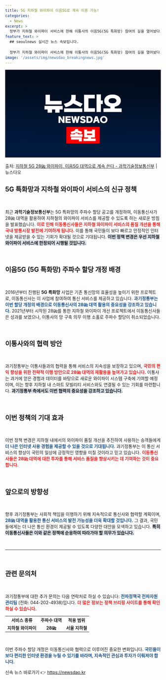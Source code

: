 ```yaml
---
title: 5G 지하철 와이파이 이음5G로 계속 이용 가능!
categories:
  - News
excerpt: >
  정부가 지하철 와이파이 서비스에 한해 이통사의 이음5G(5G 특화망) 참여의 길을 열어놨다. 과학기술정보통신…
feature_text: >
  ## seoulnews 실시간 뉴스 속보입니다.

  정부가 지하철 와이파이 서비스에 한해 이통사의 이음5G(5G 특화망) 참여의 길을 열어놨다. 과학기술정보통신…
image: '/assets/img/newsdao_breakingnews.jpg'
---
```


![뉴스다오 속보](/assets/img/newsdao_breakingnews.jpg)

<p>출처: <a href="https://newsdao.kr/2672" rel="dofollow">지하철 5G 28㎓ 와이파이, 이음5G 대역으로 계속 쓴다 - 과학기술정보통신부</a> | 뉴스다오</p>

<h2 data-ke-size="size26">5G 특화망과 지하철 와이파이 서비스의 신규 정책</h2>

<p data-ke-size="size16">&nbsp;</p>

최근 **과학기술정보통신부**는 5G 특화망의 주파수 할당 공고를 개정하여, 이동통신사가 28㎓ 대역을 활용하여 지하철의 와이파이 서비스를 제공할 수 있도록 하는 새로운 방침을 발표했습니다. <b><span style="color: #ee2323;">이로 인해 이동통신사들은 지하철 와이파이 서비스의 품질 개선을 통해 국내 방통시장 발전에 기여하게 됩니다.</span></b> 이를 통해 국민들이 보다 빠르고 안정적인 인터넷을 제공받을 수 있는 기회가 확대될 것으로 기대됩니다. <b><span style="background-color: #21538527;">이번 정책 변경은 우선 지하철 와이파이 서비스에 한정되어 시행될 것입니다.</span></b> 

<p data-ke-size="size16">&nbsp;</p>

<h2 data-ke-size="size26">이음5G (5G 특화망) 주파수 할당 개정 배경</h2>

<p data-ke-size="size16">&nbsp;</p>

2016년부터 진행된 **5G 특화망** 사업은 기존 통신망의 효율성을 높이기 위한 프로젝트로, 이동통신사는 이 사업에 참여하여 통신 서비스를 제공하고 있습니다. <b><span style="color: #1a5490;">과기정통부는 이번 할당 개정의 배경으로 이동통신사의 28㎓ 대역 활용의 중요성을 강조하고 있습니다.</span></b> 2021년부터 시작된 28㎓를 통한 지하철 와이파이 개선 프로젝트에서 이동통신사들은 성과를 보였으나, 이통사의 망 구축 의무 이행 소홀로 주파수 할당이 취소되었습니다.

<p data-ke-size="size16">&nbsp;</p>

<h2 data-ke-size="size26">이통사와의 협력 방안</h2>

<p data-ke-size="size16">&nbsp;</p>

과기정통부는 이통사들과의 협력을 통해 서비스의 지속성을 보장하고 있으며, <b><span style="color: #ee2323;">국민의 편익 향상을 위한 전략적 이행 방안으로 28㎓ 대역의 재활용을 높여가고 있습니다.</span></b> 이통사는 과거에 얻은 경험과 데이터를 바탕으로 새로운 와이파이 시스템 구축에 기여할 예정이며, 이는 향후 지하철 내 스마트 모빌리티 서비스와도 연결될 수 있는 기회를 마련합니다. <b><span style="background-color: #21538527;">과기정통부 측에서도 이번 협력의 중요성을 강조하고 있습니다.</span></b>

<p data-ke-size="size16">&nbsp;</p>

<h2 data-ke-size="size26">이번 정책의 기대 효과</h2>

<p data-ke-size="size16">&nbsp;</p>

이번 정책 변경은 지하철 내에서의 와이파이 품질 개선을 추진하여 사용하는 승객들에게 <b><span style="color: #1a5490;">더 나은 인터넷 사용 경험을 제공할 수 있을 것으로 기대됩니다.</span></b> 과기정통부는 이 통신 서비스의 향상이 국민의 일상에 긍정적인 영향을 미칠 것이라고 믿고 있습니다. <b><span style="color: #ee2323;">이동통신사들은 28㎓ 대역에 대한 투자를 통해 서비스 품질을 향상시키는 데 기여하는 것이 중요합니다.</span></b>

<p data-ke-size="size16">&nbsp;</p>

<h2 data-ke-size="size26">앞으로의 방향성</h2>

<p data-ke-size="size16">&nbsp;</p>

향후 과기정통부는 사회적 책임을 이행하기 위해 지속적으로 통신사와 협력할 계획이며, <b><span style="color: #1a5490;">28㎓ 대역을 활용한 통신 서비스의 발전 가능성을 더욱 확대할 것입니다.</span></b> 그 결과, 국민들에게는 더 나은 통신 환경이 제공될 수 있도록 다양한 대안을 모색하고 있습니다. <b><span style="background-color: #21538527;">특히 이동통신사들은 이와 같은 정책에 순응하여 따라가야 할 의무가 있습니다.</span></b> 

<p data-ke-size="size16">&nbsp;</p>

<hr>

<p data-ke-size="size16">&nbsp;</p>

<h2 data-ke-size="size26"> 관련 문의처</h2>

<p data-ke-size="size16">&nbsp;</p>

과기정통부에 대한 추가 문의는 다음 연락처로 하실 수 있습니다: 
<b><span style="color: #1a5490;">전파정책국 전파자원관리팀</span></b> (전화: 044-202-4938)입니다. <b><span style="color: #ee2323;">더 많은 정보는 정책 브리핑 사이트를 통해 확인하실 수 있습니다.</span></b>

<table>
<tr>
<td style="text-align: center; height: 17px;"><b>서비스 종류</b></td>
<td style="text-align: center; height: 17px;"><b>주파수 대역</b></td>
<td style="text-align: center; height: 17px;"><b>적용 범위</b></td>
</tr>
<tr>
<td style="text-align: center; height: 17px;"><b>지하철 와이파이</b></td>
<td style="text-align: center; height: 17px;"><b>28㎓</b></td>
<td style="text-align: center; height: 17px;"><b>서울 지하철</b></td>
</tr>
</table>

<p data-ke-size="size16">&nbsp;</p>

이번 주파수 할당 개정은 이동통신사와 협력으로 이루어진 중요한 변화입니다. <b><span style="color: #1a5490;">국민들이 보다 편리한 인터넷 환경을 누릴 수 있기를 바라며, 지속적인 관심과 투자가 이뤄져야 합니다.</span></b> 

신속 뉴스 바로가기 👉 <a href="https://newsdao.kr" rel="dofollow">https://newsdao.kr</a>


